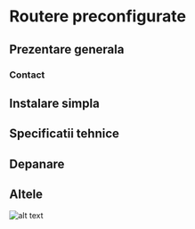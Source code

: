 # Routere preconfigurate
## Prezentare generala

### Contact

## Instalare simpla

## Specificatii tehnice

## Depanare

## Altele

![alt text]()
